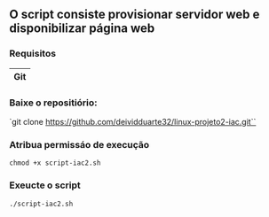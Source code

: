 ## O script consiste provisionar servidor web e disponibilizar página web

### Requisitos

|Git|
|---|

### Baixe o repositiório:

`git clone https://github.com/deividduarte32/linux-projeto2-iac.git``

### Atribua permissáo de execução
`chmod +x script-iac2.sh`

### Exeucte o script
`./script-iac2.sh`
